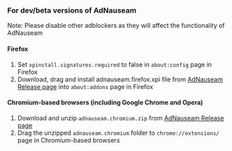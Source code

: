 ### For dev/beta versions of AdNauseam

Note: Please disable other adblockers as they will affect the functionality of AdNauseam

#### Firefox
1. Set ``xpinstall.signatures.required`` to false in ``about:config`` page in Firefox
2. Download, drag and install adnauseam.firefox.xpi file from [AdNauseam Release page](https://github.com/dhowe/AdNauseam/releases) into ``about:addons`` page in Firefox

#### Chromium-based browsers (including Google Chrome and Opera)
1. Download and unzip ``adnauseam.chromium.zip`` from [AdNauseam Release page](https://github.com/dhowe/AdNauseam/releases)
2. Drag the unzipped ``adnauseam.chromium`` folder to ``chrome://extensions/`` page in Chromium-based browsers